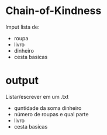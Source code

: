 # Chain-of-Kindness
Imput lista de:

- roupa
- livro
- dinheiro
- cesta basicas

 
 
# output
Listar/escrever em um .txt

- quntidade da soma dinheiro 
- número de roupas e qual parte
- livro
- cesta basicas

